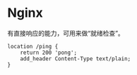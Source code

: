 # Nginx

有直接响应的能力，可用来做“就绪检查”。

```text
location /ping {
    return 200 'pong';
    add_header Content-Type text/plain;
}
```


